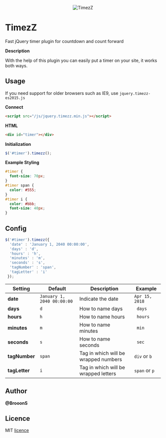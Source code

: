 <p align="center"><img src="https://brooons.github.io/timezz/assets/img/timezz-github-logo.png" alt="TimezZ"></p>

# TimezZ
Fast jQuery timer plugin for countdown and count forward

**Description**

With the help of this plugin you can easily put a timer on your site, it works both ways.

## Usage

If you need support for older browsers such as IE9, use `jquery.timezz-es2015.js`

**Connect**
```html
<script src="/js/jquery.timezz.min.js"></script>
```

**HTML**
```html
<div id="timer"></div>
```

**Initialization**
```js
$('#timer').timezz();
```

**Example Styling**
```css
#timer {
  font-size: 70px;
}
#timer span {
  color: #555;
}
#timer i {
  color: #bbb;
  font-size: 40px;
}
```

## Config

```js
$('#timer').timezz({
  'date' : 'January 1, 2040 00:00:00',
  'days' : 'd',
  'hours' : 'h',
  'minutes' : 'm',
  'seconds' : 's',
  'tagNumber' : 'span',
  'tagLetter' : 'i'
 });
```

| Setting       |  Default                    | Description                          | Example        |
| ------------- | --------------------------- | ------------------------------------ | -------------- |
| **date**      | `January 1, 2040 00:00:00`  | Indicate the date                    | `Apr 15, 2018` |
| **days**      | `d`                         | How to name days                     | ` days`        |
| **hours**     | `h`                         | How to name hours                    | ` hours`       |
| **minutes**   | `m`                         | How to name minutes                  | ` min`         |
| **seconds**   | `s`                         | How to name seconds                  | ` sec`         |
| **tagNumber** | `span`                      | Tag in which will be wrapped numbers | `div` or `b`   |
| **tagLetter** | `i`                         | Tag in which will be wrapped letters | `span` or `p`  |


## Author

**@BrooonS**

## Licence
MIT [licence](https://github.com/BrooonS/TimezZ/blob/master/LICENSE)
